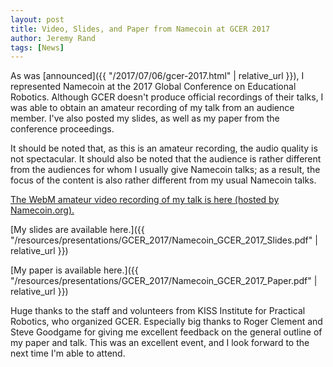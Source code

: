 ```yaml
---
layout: post
title: Video, Slides, and Paper from Namecoin at GCER 2017
author: Jeremy Rand
tags: [News]
---
```


As was [announced]({{ "/2017/07/06/gcer-2017.html" | relative_url }}), I represented Namecoin at the 2017 Global Conference on Educational Robotics.  Although GCER doesn't produce official recordings of their talks, I was able to obtain an amateur recording of my talk from an audience member.  I've also posted my slides, as well as my paper from the conference proceedings.

It should be noted that, as this is an amateur recording, the audio quality is not spectacular.  It should also be noted that the audience is rather different from the audiences for whom I usually give Namecoin talks; as a result, the focus of the content is also rather different from my usual Namecoin talks.

[The WebM amateur video recording of my talk is here (hosted by Namecoin.org).](https://www.namecoin.org/files/videos/gcer-2017/Namecoin-GCER-2017-1080p.webm)

[My slides are available here.]({{ "/resources/presentations/GCER_2017/Namecoin_GCER_2017_Slides.pdf" | relative_url }})

[My paper is available here.]({{ "/resources/presentations/GCER_2017/Namecoin_GCER_2017_Paper.pdf" | relative_url }})

Huge thanks to the staff and volunteers from KISS Institute for Practical Robotics, who organized GCER.  Especially big thanks to Roger Clement and Steve Goodgame for giving me excellent feedback on the general outline of my paper and talk.  This was an excellent event, and I look forward to the next time I'm able to attend.
